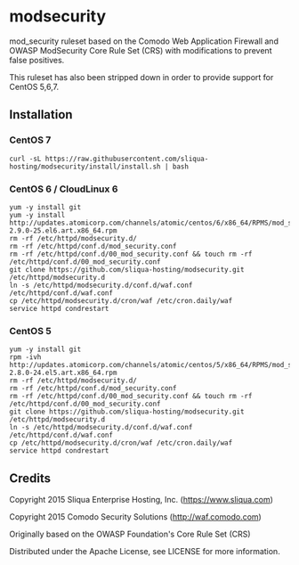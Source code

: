 # modsecurity

mod_security ruleset based on the Comodo Web Application Firewall and OWASP ModSecurity Core Rule Set (CRS) with modifications to prevent false positives.

This ruleset has also been stripped down in order to provide support for CentOS 5,6,7.

## Installation

### CentOS 7
```
curl -sL https://raw.githubusercontent.com/sliqua-hosting/modsecurity/install/install.sh | bash
```

### CentOS 6 / CloudLinux 6
```
yum -y install git
yum -y install http://updates.atomicorp.com/channels/atomic/centos/6/x86_64/RPMS/mod_security-2.9.0-25.el6.art.x86_64.rpm
rm -rf /etc/httpd/modsecurity.d/
rm -rf /etc/httpd/conf.d/mod_security.conf
rm -rf /etc/httpd/conf.d/00_mod_security.conf && touch rm -rf /etc/httpd/conf.d/00_mod_security.conf
git clone https://github.com/sliqua-hosting/modsecurity.git /etc/httpd/modsecurity.d
ln -s /etc/httpd/modsecurity.d/conf.d/waf.conf /etc/httpd/conf.d/waf.conf
cp /etc/httpd/modsecurity.d/cron/waf /etc/cron.daily/waf
service httpd condrestart
```

### CentOS 5
```
yum -y install git
rpm -ivh http://updates.atomicorp.com/channels/atomic/centos/5/x86_64/RPMS/mod_security-2.8.0-24.el5.art.x86_64.rpm
rm -rf /etc/httpd/modsecurity.d/
rm -rf /etc/httpd/conf.d/mod_security.conf
rm -rf /etc/httpd/conf.d/00_mod_security.conf && touch rm -rf /etc/httpd/conf.d/00_mod_security.conf
git clone https://github.com/sliqua-hosting/modsecurity.git /etc/httpd/modsecurity.d
ln -s /etc/httpd/modsecurity.d/conf.d/waf.conf /etc/httpd/conf.d/waf.conf
cp /etc/httpd/modsecurity.d/cron/waf /etc/cron.daily/waf
service httpd condrestart
```

## Credits

Copyright 2015 Sliqua Enterprise Hosting, Inc. (https://www.sliqua.com)

Copyright 2015 Comodo Security Solutions (http://waf.comodo.com)

Originally based on the OWASP Foundation's Core Rule Set (CRS)

Distributed under the Apache License, see LICENSE for more information.
